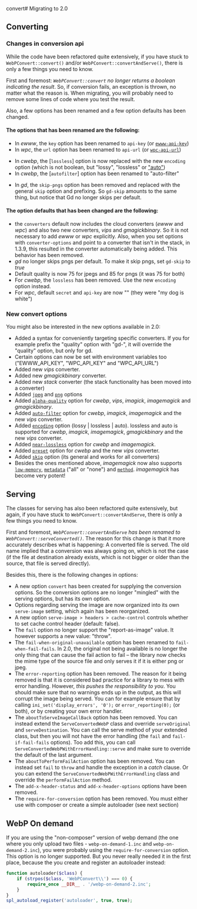 convert# Migrating to 2.0

## Converting

### Changes in conversion api
While the code have been refactored quite extensively, if you have stuck to `WebPConvert::convert()` and/or `WebPConvert::convertAndServe()`, there is only a few things you need to know.

First and foremost: *`WebPConvert::convert` no longer returns a boolean indicating the result*. So, if conversion fails, an exception is thrown, no matter what the reason is. When migrating, you will probably need to remove some lines of code where you test the result.

Also, a few options has been renamed and a few option defaults has been changed.

#### The options that has been renamed are the following:

- In *ewww*, the `key` option has been renamed to `api-key` (or [`ewww-api-key`](https://github.com/rosell-dk/webp-convert/blob/master/docs/v2.0/converting/options.md#ewww-api-key))
- In *wpc*, the `url` option has been renamed to `api-url` (or [`wpc-api-url`](https://github.com/rosell-dk/webp-convert/blob/master/docs/v2.0/converting/options.md#wpc-api-url))
* In *cwebp*, the [`lossless`] option is now replaced with the new `encoding` option (which is not boolean, but "lossy", "lossless" or ["auto"](https://github.com/rosell-dk/webp-convert/blob/master/docs/v2.0/converting/introduction-for-converting.md#auto-selecting-between-losslesslossy-encoding))
* In *cwebp*, the [`autofilter`] option has been renamed to "auto-filter"
- In *gd*, the `skip-pngs` option has been removed and replaced with the general `skip` option and prefixing. So `gd-skip` amounts to the same thing, but notice that Gd no longer skips per default.

#### The option defaults that has been changed are the following:
- the `converters` default now includes the cloud converters (*ewww* and *wpc*) and also two new converters, *vips* and *gmagickbinary*. So it is not necessary to add *ewww* or *wpc* explicitly. Also, when you set options with `converter-options` and point to a converter that isn't in the stack, in 1.3.9, this resulted in the converter automatically being added. This behavior has been removed.
- *gd* no longer skips pngs per default. To make it skip pngs, set `gd-skip` to *true*
- Default quality is now 75 for jpegs and 85 for pngs (it was 75 for both)
- For *cwebp*, the `lossless` has been removed. Use the new `encoding` option instead.
- For *wpc*, default `secret` and `api-key` are now "" (they were "my dog is white")

### New convert options
You might also be interested in the new options available in 2.0:

- Added a syntax for conveniently targeting specific converters. If you for example prefix the "quality" option with "gd-", it will override the "quality" option, but only for gd.
- Certain options can now be set with environment variables too ("EWWW_API_KEY", "WPC_API_KEY" and "WPC_API_URL")
- Added new *vips* converter.
- Added new *gmagickbinary* converter.
- Added new *stack* converter (the stack functionality has been moved into a converter)
- Added [`jpeg`](https://github.com/rosell-dk/webp-convert/blob/master/docs/v2.0/converting/options.md#jpeg) and [`png`](https://github.com/rosell-dk/webp-convert/blob/master/docs/v2.0/converting/options.md#png) options
- Added [`alpha-quality`](https://github.com/rosell-dk/webp-convert/blob/master/docs/v2.0/converting/options.md#alpha-quality) option for *cwebp*, *vips*, *imagick*, *imagemagick* and *gmagickbinary*.
- Added [`auto-filter`](https://github.com/rosell-dk/webp-convert/blob/master/docs/v2.0/converting/options.md#autofilter) option for *cwebp*, *imagick*, *imagemagick* and the new *vips* converter.
- Added [`encoding`](https://github.com/rosell-dk/webp-convert/blob/master/docs/v2.0/converting/options.md#encoding) option (lossy | lossless | auto). lossless and auto is supported for *cwebp*, *imagick*, *imagemagick*, *gmagickbinary* and the new *vips* converter.
- Added [`near-lossless`](https://github.com/rosell-dk/webp-convert/blob/master/docs/v2.0/converting/options.md#near-lossless) option for *cwebp* and *imagemagick*.
- Added [`preset`](https://github.com/rosell-dk/webp-convert/blob/master/docs/v2.0/converting/options.md#preset) option for *cwebp* and the new *vips* converter.
- Added [`skip`](https://github.com/rosell-dk/webp-convert/blob/master/docs/v2.0/converting/options.md#skip) option (its general and works for all converters)
- Besides the ones mentioned above, *imagemagick* now also supports [`low-memory`](https://github.com/rosell-dk/webp-convert/blob/master/docs/v2.0/converting/options.md#low-memory), [`metadata`](https://github.com/rosell-dk/webp-convert/blob/master/docs/v2.0/converting/options.md#metadata) ("all" or "none") and [`method`](https://github.com/rosell-dk/webp-convert/blob/master/docs/v2.0/converting/options.md#method). *imagemagick* has become very potent!

## Serving
The classes for serving has also been refactored quite extensively, but again, if you have stuck to `WebPConvert::convertAndServe`, there is only a few things you need to know.

First and foremost, *`WebPConvert::convertAndServe` has been renamed to `WebPConvert::serveConverted()`*. The reason for this change is that it more accurately describes what is happening: A converted file is served. The old name implied that a conversion was always going on, which is not the case (if the file at destination already exists, which is not bigger or older than the source, that file is served directly).

Besides this, there is the following changes in options:

- A new option `convert` has been created for supplying the conversion options. So the conversion options are no longer "mingled" with the serving options, but has its own option.
- Options regarding serving the image are now organized into its own `serve-image` setting, which again has been reorganized.
- A new option `serve-image > headers > cache-control` controls whether to set cache control header (default: false).
- The `fail` option no longer support the "report-as-image" value. It however supports a new value: "throw".
- The `fail-when-original-unavailable` option has been renamed to `fail-when-fail-fails`. In 2.0, the original not being available is no longer the only thing that can cause the fail action to fail &ndash; the library now checks the mime type of the source file and only serves it if it is either png or jpeg.
- The `error-reporting` option has been removed. The reason for it being removed is that it is considered bad practice for a library to mess with error handling. However, *this pushes the responsibility to you*. You should make sure that no warnings ends up in the output, as this will corrupt the image being served. You can for example ensure that by calling `ini_set('display_errors', '0');` or `error_reporting(0);` (or both), or by creating your own error handler.
- The `aboutToServeImageCallBack` option has been removed. You can instead extend the `ServeConvertedWebP` class and override `serveOriginal` and `serveDestination`. You can call the serve method of your extended class, but then you will not have the error handling (the `fail` and `fail-if-fail-fails` options). Too add this, you can call  `ServeConvertedWebPWithErrorHandling::serve` and make sure to override the default of the last argument.
- The `aboutToPerformFailAction` option has been removed. You can instead set `fail` to `throw` and handle the exception in a *catch* clause. Or you can extend the `ServeConvertedWebPWithErrorHandling` class and override the `performFailAction` method.
- The `add-x-header-status` and `add-x-header-options` options have been removed.
- The `require-for-conversion` option has been removed. You must either use with composer or create a simple autoloader (see next section)

## WebP On demand
If you are using the "non-composer" version of webp demand (the one where you only upload two files - `webp-on-demand-1.inc` and `webp-on-demand-2.inc`), you were probably using the `require-for-conversion` option. This option is no longer supported. But you never really needed it in the first place, because the you create and register an autoloader instead:

```php
function autoloader($class) {
    if (strpos($class, 'WebPConvert\\') === 0) {
        require_once __DIR__ . '/webp-on-demand-2.inc';
    }
}
spl_autoload_register('autoloader', true, true);
```
